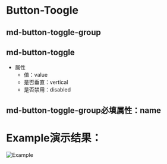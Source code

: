 # Button-Toogle
## md-button-toggle-group
## md-button-toggle
* 属性
	* 值：value
	* 是否垂直：vertical
	* 是否禁用：disabled
## md-button-toggle-group必填属性：name

# Example演示结果：
![Example](./Example/button-toggle_example.png)